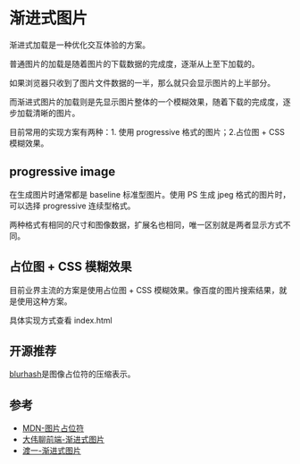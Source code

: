 # 渐进式图片

渐进式加载是一种优化交互体验的方案。

普通图片的加载是随着图片的下载数据的完成度，逐渐从上至下加载的。

如果浏览器只收到了图片文件数据的一半，那么就只会显示图片的上半部分。

而渐进式图片的加载则是先显示图片整体的一个模糊效果，随着下载的完成度，逐步加载清晰的图片。

目前常用的实现方案有两种：1. 使用 progressive 格式的图片；2.占位图 + CSS 模糊效果。

## progressive image

在生成图片时通常都是 baseline 标准型图片。使用 PS 生成 jpeg 格式的图片时，可以选择 progressive 连续型格式。

两种格式有相同的尺寸和图像数据，扩展名也相同，唯一区别就是两者显示方式不同。

## 占位图 + CSS 模糊效果

目前业界主流的方案是使用占位图 + CSS 模糊效果。像百度的图片搜索结果，就是使用这种方案。

具体实现方式查看 index.html

## 开源推荐

[blurhash](https://github.com/woltapp/blurhash)是图像占位符的压缩表示。

## 参考

- [MDN-图片占位符](https://developer.mozilla.org/zh-CN/docs/Web/Progressive_web_apps/Tutorials/js13kGames/Loading#%E5%9B%BE%E7%89%87)
- [大伟聊前端-渐进式图片](https://www.bilibili.com/video/BV1Q24y1L7ew/?spm_id_from=333.337.search-card.all.click&vd_source=dce7b1ab94acfc972ab20009a0109fd3)
- [渡一-渐进式图片](https://www.bilibili.com/video/BV1GssYeAEAB/?spm_id_from=333.337.search-card.all.click&vd_source=dce7b1ab94acfc972ab20009a0109fd3)
